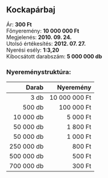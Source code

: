 ## Kockapárbaj

Ár: **300 Ft**<br/>
Főnyeremény: **10 000 000 Ft**<br/>
Megjelenés: **2010. 09. 24.**<br/>
Utolsó értékesítés: **2012. 07. 27.**<br/>
Nyerési esély: **1:3,20**<br/>
Kibocsátott darabszám: **5 000 000 db**<br/>

### Nyereménystruktúra:
Darab|Nyeremény
---:|---:
3 db|10 000 000 Ft
500 db|100 000 Ft
10 000 db|5 000 Ft
50 000 db|1 800 Ft
50 000 db|1 000 Ft
250 000 db|800 Ft
500 000 db|500 Ft
700 000 db|300 Ft
